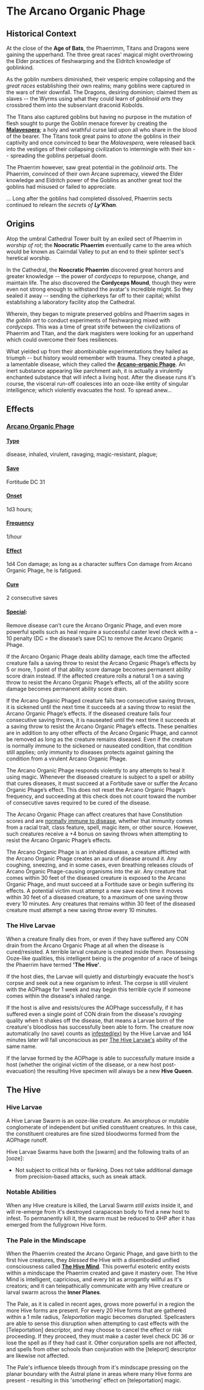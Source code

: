 # The Arcano Organic Phage

## Historical Context 

At the close of the **Age of Bats**, the Phaerrimm, Titans and Dragons were gaining the upperhand. The three great races' magical might overthrowing the Elder practices of fleshwarping and the Eldritch knowledge of goblinkind. 

As the goblin numbers diminished, their vesperic empire collapsing and the *great races* establishing their own realms; many goblins were captured in the wars of their downfall. The Dragons, desiring dominion; claimed them as slaves -- the Wyrms using what they could learn of *goblinoid arts* they crossbred them into the subserviant draconid Kobolds. 

The Titans also captured goblins but having no purpose in the mutation of flesh sought to purge the Goblin menace forever by creating the <u>**Malavespera**</u>; a holy and wrathful curse laid upon all who share in the blood of the bearer. The Titans took great pains to *atone* the goblins in their captivity and once convinced to bear the *Malavespera*, were released back into the vestiges of their collapsing civilization to intermingle with their kin -- spreading the goblins perpetual doom. 

The Phaerrim however, saw great potential in the *goblinoid arts*. The Phaerrim, convinced of their own Arcane supremacy, viewed the Elder knowledge and Eldritch power of the Goblins as another great tool the goblins had misused or failed to appreciate. 

... Long after the goblins had completed dissolved, Phaerrim sects continued to relearn the *secrets of **Ly'Khan***.


## Origins 

Atop the umbral Cathedral Tower built by an exiled sect of Phaerrim in *worship of rot*; the **Noocratic Phaerrim** eventually came to the area which would be known as Cairndal Valley to put an end to their splinter sect's heretical worship. 

In the Cathedral, the **Noocratic Phaerrim** discovered great horrors and greater knowledge -- the power of *cordyceps* to repurpose, change, and maintain life. The also discovered the **Cordyceps Mound**, though they were even not strong enough to withstand the avatar's incredible might. So they sealed it away -- sending the cipherkeys far off to their capital; whilst establishing a laboratory facility atop the Cathedral. 

Wherein, they began to migrate preserved goblins and Phaerrim sages in *the goblin art* to conduct experiments of fleshwarping mixed with *cordyceps*. This was a time of great strife between the civilizations of Phaerrim and Titan, and the dark magisters were looking for an upperhand which could overcome their foes resiliences. 

What yielded up from their abombinable experimentations they hailed as triumph -- but history would remember with trauma. They created a phage, a lamentable disease, which they called the <u>**Arcano-organic Phage**</u>. An inert substance appearing like parchment ash, it is actually a virulently enchanted substance that will infect a living host. After the disease runs it's course, the visceral run-off coalesces into an ooze-like entity of singular intelligence; which violently evacuates the host. To spread anew... 

## Effects

### <u>Arcano Organic Phage</u> 
#### <u>Type</u>
disease, inhaled, virulent, ravaging, magic-resistant, plague; 
#### <u>Save</u> 
Fortitude DC 31
#### <u>Onset</u> 
1d3 hours; 
#### <u>Frequency</u> 
1/hour
#### <u>Effect</u> 
1d4 Con damage; as long as a character suffers Con damage from Arcano Organic Phage, he is fatigued.
#### <u>Cure</u> 
2 consecutive saves
#### <u>Special</u>: 
Remove disease can’t cure the Arcano Organic Phage, and even more powerful spells such as heal require a successful caster level check with a – 10 penalty (DC = the disease’s save DC) to remove the Arcano Organic Phage.

If the Arcano Organic Phage deals ability damage, each time the affected creature fails a saving throw to resist the Arcano Organic Phage’s effects by 5 or more, 1 point of that ability score damage becomes permanent ability score drain instead. If the affected creature rolls a natural 1 on a saving throw to resist the Arcano Organic Phage’s effects, all of the ability score damage becomes permanent ability score drain.

If the Arcano Organic Phaged creature fails two consecutive saving throws, it is sickened until the next time it succeeds at a saving throw to resist the Arcano Organic Phage’s effects. If the diseased creature fails four consecutive saving throws, it is nauseated until the next time it succeeds at a saving throw to resist the Arcano Organic Phage’s effects. These penalties are in addition to any other effects of the Arcano Organic Phage, and cannot be removed as long as the creature remains diseased. Even if the creature is normally immune to the sickened or nauseated condition, that condition still applies; only immunity to diseases protects against gaining the condition from a virulent Arcano Organic Phage.

The Arcano Organic Phage responds violently to any attempts to heal it using magic. Whenever the diseased creature is subject to a spell or ability that cures diseases, it must succeed at a Fortitude save or suffer the Arcano Organic Phage’s effect. This does not reset the Arcano Organic Phage’s frequency, and succeeding at this check does not count toward the number of consecutive saves required to be cured of the disease.

The Arcano Organic Phage can affect creatures that have Constitution scores and are <u>normally immune to disease</u>, whether that immunity comes from a racial trait, class feature, spell, magic item, or other source. However, such creatures receive a +4 bonus on saving throws when attempting to resist the Arcano Organic Phage’s effects.

The Arcano Organic Phage is an inhaled disease, a creature afflicted with the Arcano Organic Phage creates an aura of disease around it. Any coughing, sneezing, and in some cases, even breathing releases clouds of Arcano Organic Phage-causing organisms into the air. Any creature that comes within 30 feet of the diseased creature is exposed to the Arcano Organic Phage, and must succeed at a Fortitude save or begin suffering its effects. A potential victim must attempt a new save each time it moves within 30 feet of a diseased creature, to a maximum of one saving throw every 10 minutes. Any creatures that remains within 30 feet of the diseased creature must attempt a new saving throw every 10 minutes. 

### The Hive Larvae

When a creature finally dies from, or even if they have suffered any CON drain from the Arcano Organic Phage at all when the disease is cured/resisted. A terrible larval creature is created inside them. Possessing Ooze-like qualities, this intelligent being is the progenitor of a race of beings the Phaerrim have termed **'The Hive'**. 

If the host dies, the Larvae will quietly and disturbingly evacuate the host's corpse and seek out a new organism to infest. The corpse is still virulent with the AOPhage for 1 week and may begin this terrible cycle if someone comes within the disease's inhaled range. 

If the host is alive and resists/cures the AOPhage successfully, if it has suffered even a single point of CON drain from the disease's *ravaging* quality when it shakes off the disease, that means a Larvae born of the creature's bloodloss has successfully been able to form. The creature now automatically (no save) counts as <u>infested(ex)</u> by the Hive Larvae and 1d4 minutes later will fall unconscious as per [The Hive Larvae's](https://www.d20pfsrd.com/bestiary/monster-listings/aberrations/hive/hive-larva-swarm/) ability of the same name. 

If the larvae formed by the AOPhage is able to successfully mature inside a host (whether the original victim of the disease, or a new host post-evacuation) the resulting Hive specimen will always be a new **Hive Queen**. 


## The Hive 

### Hive Larvae
A Hive Larvae Swarm is an ooze-like creature. An amorphous or mutable conglomerate of independent but unified constituent creatures. In this case, the constituent creatures are fine sized bloodworms formed from the AOPhage runoff. 

Hive Larvae Swarms have both the [swarm] and the following traits of an [ooze]: 

- Not subject to critical hits or flanking. Does not take additional damage from precision-based attacks, such as sneak attack.

### Notable Abilities 

When any Hive creature is killed, the Larval Swarm *still exists* inside it, and will re-emerge from it's destroyed carapacean body to find a new host to infest. To permanently kill it, the swarm must be reduced to 0HP after it has emerged from the fullygrown Hive form. 

### The Pale in the Mindscape

When the Phaerrim created the Arcano Organic Phage, and gave birth to the first hive creatures, they *blessed* the Hive with a disembodied unified consciousness called <u>**The Hive Mind**</u>. This powerful esoteric entity exists within a mindscape the Phaerrim created and gave it mastery over. The Hive Mind is intelligent, capricious, and every bit as arrogantly willful as it's creators; and it can telepathically communicate with any Hive creature or larval swarm across the **Inner Planes**. 

The Pale, as it is called in recent ages, grows more powerful in a region the more Hive forms are present. For every 20 Hive forms that are gathered within a 1 mile radius, *Teleportation* magic becomes disrupted. Spellcasters are able to sense this disruption when attempting to cast effects with the [Teleportation] descriptor, and may choose to cancel the effect or risk proceeding. If they proceed, they must make a caster level check DC 36 or lose the spell as if they had cast it. Other conjuration spells are not affected, and spells from other schools than conjuration with the [teleport] descriptor are likewise not affected. 

The Pale's influence bleeds through from it's mindscape pressing on the planar boundary with the Astral plane in areas where many Hive forms are present - resulting in this 'smothering' effect on [teleportation] magic.